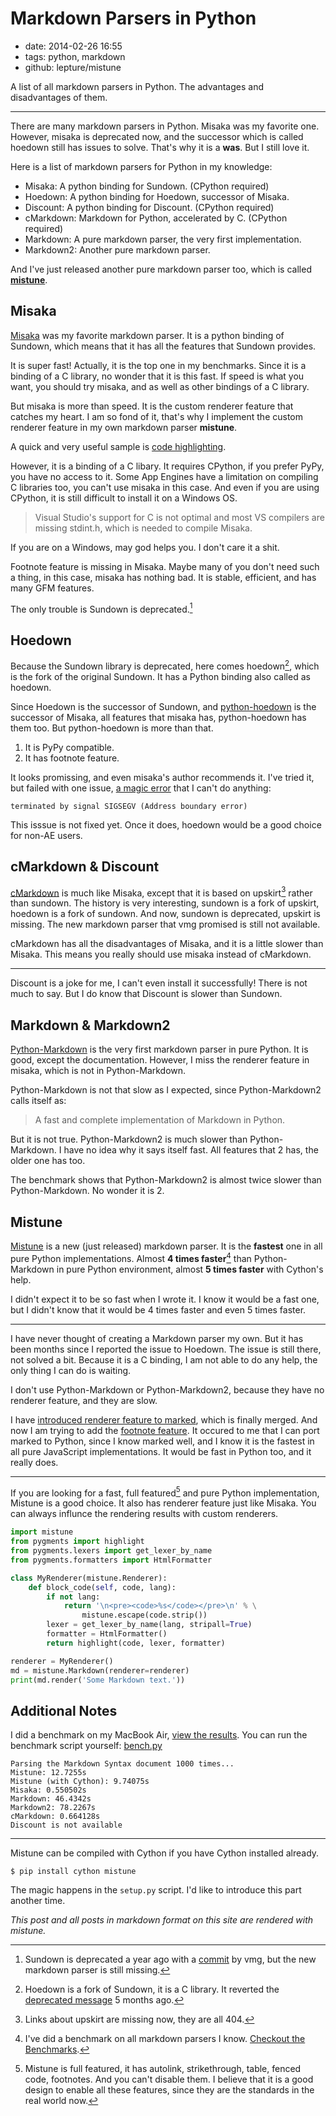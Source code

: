 # Markdown Parsers in Python

- date: 2014-02-26 16:55
- tags: python, markdown
- github: lepture/mistune

A list of all markdown parsers in Python. The advantages and
disadvantages of them.

---

There are many markdown parsers in Python. Misaka was my favorite one.
However, misaka is deprecated now, and the successor which is called
hoedown still has issues to solve. That's why it is a **was**. But I still
love it.

Here is a list of markdown parsers for Python in my knowledge:

* Misaka: A python binding for Sundown. (CPython required)
* Hoedown: A python binding for Hoedown, successor of Misaka.
* Discount: A python binding for Discount. (CPython required)
* cMarkdown: Markdown for Python, accelerated by C. (CPython required)
* Markdown: A pure markdown parser, the very first implementation.
* Markdown2: Another pure markdown parser.

And I've just released another pure markdown parser too, which is called
**[mistune](https://github.com/lepture/mistune)**.

## Misaka

[Misaka](https://github.com/FSX/misaka) was my favorite markdown parser. It
is a python binding of Sundown, which means that it has all the features
that Sundown provides.

It is super fast! Actually, it is the top one in my benchmarks. Since it is
a binding of a C library, no wonder that it is this fast. If speed is what
you want, you should try misaka, and as well as other bindings of a C library.

But misaka is more than speed. It is the custom renderer feature that catches
my heart. I am so fond of it, that's why I implement the custom renderer
feature in my own markdown parser **mistune**.

A quick and very useful sample is [code highlighting](http://misaka.61924.nl/manual/#toc_15).

However, it is a binding of a C libary. It requires CPython, if you prefer
PyPy, you have no access to it. Some App Engines have a limitation on compiling
C libraries too, you can't use misaka in this case. And even if you are
using CPython, it is still difficult to install it on a Windows OS.

> Visual Studio's support for C is not optimal and most VS compilers are
> missing stdint.h, which is needed to compile Misaka.

If you are on a Windows, may god helps you. I don't care it a shit.

Footnote feature is missing in Misaka. Maybe many of you don't need such a
thing, in this case, misaka has nothing bad. It is stable, efficient, and
has many GFM features.

The only trouble is Sundown is deprecated.[^sundown-deprecated]

[^sundown-deprecated]: Sundown is deprecated a year ago with a [commit](https://github.com/vmg/sundown/commit/37728fb2d7137ff7c37d0a474cb827a8d6d846d8) by vmg, but the new markdown parser is still missing.

## Hoedown

Because the Sundown library is deprecated, here comes hoedown[^c-hoedown],
which is the fork of the original Sundown. It has a Python binding also
called as hoedown.

Since Hoedown is the successor of Sundown, and [python-hoedown](https://github.com/hhatto/python-hoedown) is the successor of Misaka, all features
that misaka has, python-hoedown has them too. But python-hoedown is more
than that.

1. It is PyPy compatible.
2. It has footnote feature.

It looks promissing, and even misaka's author recommends it. I've tried it,
but failed with one issue, [a magic error](https://github.com/hhatto/python-hoedown/issues/5) that I can't do anything:

    terminated by signal SIGSEGV (Address boundary error)

This isssue is not fixed yet. Once it does, hoedown would be a good choice
for non-AE users.

[^c-hoedown]: Hoedown is a fork of Sundown, it is a C library. It reverted the [deprecated message](https://github.com/hoedown/hoedown/commit/aa43a77283c613662033039eddb477f2e0fd3d63) 5 months ago.

## cMarkdown & Discount

[cMarkdown](https://github.com/paulsmith/cMarkdown) is much like Misaka,
except that it is based on upskirt[^upskirt] rather than sundown. The
history is very interesting, sundown is a fork of upskirt, hoedown is a
fork of sundown. And now, sundown is deprecated, upskirt is missing. The
new markdown parser that vmg promised is still not available.

cMarkdown has all the disadvantages of Misaka, and it is a little slower
than Misaka. This means you really should use misaka instead of cMarkdown.

----

Discount is a joke for me, I can't even install it successfully! There is
not much to say. But I do know that Discount is slower than Sundown.

[^upskirt]: Links about upskirt are missing now, they are all 404.

## Markdown & Markdown2

[Python-Markdown][] is the very first markdown parser in pure Python. It is
good, except the documentation. However, I miss the renderer feature in
misaka, which is not in Python-Markdown.

[Python-Markdown]: https://github.com/waylan/Python-Markdown

Python-Markdown is not that slow as I expected, since Python-Markdown2
calls itself as:

> A fast and complete implementation of Markdown in Python.

But it is not true. Python-Markdown2 is much slower than Python-Markdown.
I have no idea why it says itself fast. All features that 2 has, the older
one has too.

The benchmark shows that Python-Markdown2 is almost twice slower than
Python-Markdown. No wonder it is 2.

## Mistune

[Mistune](https://github.com/lepture/mistune) is a new (just released)
markdown parser. It is the **fastest** one in all pure Python implementations.
Almost **4 times faster**[^bench] than Python-Markdown in pure Python
environment, almost **5 times faster** with Cython's help.

I didn't expect it to be so fast when I wrote it. I know it would be a fast
one, but I didn't know that it would be 4 times faster and even 5 times
faster.

[^bench]: I've did a benchmark on all markdown parsers I know. [Checkout the Benchmarks](https://github.com/lepture/mistune/issues/1).

----

I have never thought of creating a Markdown parser my own. But it has been
months since I reported the issue to Hoedown. The issue is still there,
not solved a bit. Because it is a C binding, I am not able to do any help,
the only thing I can do is waiting.

I don't use Python-Markdown or Python-Markdown2, because they have no renderer
feature, and they are slow.

I have [introduced renderer feature to marked][marked-renderer], which is
finally merged. And now I am trying to add the [footnote feature][#351].
It occured to me that I can port marked to Python, since I know marked well,
and I know it is the fastest in all pure JavaScript implementations. It
would be fast in Python too, and it really does.

----

If you are looking for a fast, full featured[^mistune-features] and pure
Python implementation, Mistune is a good choice. It also has renderer
feature just like Misaka. You can always influnce the rendering results
with custom renderers.

```python
import mistune
from pygments import highlight
from pygments.lexers import get_lexer_by_name
from pygments.formatters import HtmlFormatter

class MyRenderer(mistune.Renderer):
    def block_code(self, code, lang):
        if not lang:
            return '\n<pre><code>%s</code></pre>\n' % \
                mistune.escape(code.strip())
        lexer = get_lexer_by_name(lang, stripall=True)
        formatter = HtmlFormatter()
        return highlight(code, lexer, formatter)

renderer = MyRenderer()
md = mistune.Markdown(renderer=renderer)
print(md.render('Some Markdown text.'))
```

[^mistune-features]:
    Mistune is full featured, it has autolink, strikethrough, table,
    fenced code, footnotes. And you can't disable them. I believe that
    it is a good design to enable all these features, since they are the
    standards in the real world now.

Additional Notes
----------------

I did a benchmark on my MacBook Air, [view the results](https://github.com/lepture/mistune/issues/1).
You can run the benchmark script yourself: [bench.py](https://github.com/lepture/mistune/blob/master/tests/bench.py)

```
Parsing the Markdown Syntax document 1000 times...
Mistune: 12.7255s
Mistune (with Cython): 9.74075s
Misaka: 0.550502s
Markdown: 46.4342s
Markdown2: 78.2267s
cMarkdown: 0.664128s
Discount is not available
```

----

Mistune can be compiled with Cython if you have Cython installed already.

    $ pip install cython mistune

The magic happens in the `setup.py` script. I'd like to introduce this part
another time.

*This post and all posts in markdown format on this site are rendered with
mistune.*

[marked-renderer]: /en/2013/unpleasant-open-source
[#351]: https://github.com/chjj/marked/pull/351
